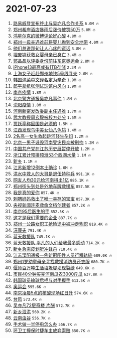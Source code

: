 # 2021-07-23

1. [路易威登宣布终止与吴亦凡合作关系](https://s.weibo.com/weibo?q=%23%E8%B7%AF%E6%98%93%E5%A8%81%E7%99%BB%E5%AE%A3%E5%B8%83%E7%BB%88%E6%AD%A2%E4%B8%8E%E5%90%B4%E4%BA%A6%E5%87%A1%E5%90%88%E4%BD%9C%E5%85%B3%E7%B3%BB%23&Refer=top) `6.0M 🔥`
1. [郑州希岸酒店暴雨后涨价被罚50万](https://s.weibo.com/weibo?q=%23%E9%83%91%E5%B7%9E%E5%B8%8C%E5%B2%B8%E9%85%92%E5%BA%97%E6%9A%B4%E9%9B%A8%E5%90%8E%E6%B6%A8%E4%BB%B7%E8%A2%AB%E7%BD%9A50%E4%B8%87%23&Refer=top) `5.0M 🔥`
1. [鸿星尔克的微博评论好心酸](https://s.weibo.com/weibo?q=%23%E9%B8%BF%E6%98%9F%E5%B0%94%E5%85%8B%E7%9A%84%E5%BE%AE%E5%8D%9A%E8%AF%84%E8%AE%BA%E5%A5%BD%E5%BF%83%E9%85%B8%23&Refer=top) `4.8M 🔥`
1. [郑州一母亲遇难前将婴儿抛到安全地带](https://s.weibo.com/weibo?q=%23%E9%83%91%E5%B7%9E%E4%B8%80%E6%AF%8D%E4%BA%B2%E9%81%87%E9%9A%BE%E5%89%8D%E5%B0%86%E5%A9%B4%E5%84%BF%E6%8A%9B%E5%88%B0%E5%AE%89%E5%85%A8%E5%9C%B0%E5%B8%A6%23&Refer=top) `4.0M 🔥`
1. [他们总说那句让人心疼的谎话](https://s.weibo.com/weibo?q=%23%E4%BB%96%E4%BB%AC%E6%80%BB%E8%AF%B4%E9%82%A3%E5%8F%A5%E8%AE%A9%E4%BA%BA%E5%BF%83%E7%96%BC%E7%9A%84%E8%B0%8E%E8%AF%9D%23&Refer=top) `3.8M 🔥`
1. [埋废墟获救女婴母亲已身亡](https://s.weibo.com/weibo?q=%23%E5%9F%8B%E5%BA%9F%E5%A2%9F%E8%8E%B7%E6%95%91%E5%A5%B3%E5%A9%B4%E6%AF%8D%E4%BA%B2%E5%B7%B2%E8%BA%AB%E4%BA%A1%23&Refer=top) `3.4M 🔥`
1. [郭晶晶以评委身份前往东京奥运会](https://s.weibo.com/weibo?q=%23%E9%83%AD%E6%99%B6%E6%99%B6%E4%BB%A5%E8%AF%84%E5%A7%94%E8%BA%AB%E4%BB%BD%E5%89%8D%E5%BE%80%E4%B8%9C%E4%BA%AC%E5%A5%A5%E8%BF%90%E4%BC%9A%23&Refer=top) `2.8M 🔥`
1. [iPhone13最高或有1TB存储](https://s.weibo.com/weibo?q=%23iPhone13%E6%9C%80%E9%AB%98%E6%88%96%E6%9C%891TB%E5%AD%98%E5%82%A8%23&Refer=top) `2.3M 🔥`
1. [上海女子赶赴郑州地铁5号线寻夫](https://s.weibo.com/weibo?q=%23%E4%B8%8A%E6%B5%B7%E5%A5%B3%E5%AD%90%E8%B5%B6%E8%B5%B4%E9%83%91%E5%B7%9E%E5%9C%B0%E9%93%815%E5%8F%B7%E7%BA%BF%E5%AF%BB%E5%A4%AB%23&Refer=top) `2.0M 🔥`
1. [韩国泡菜中文译名定为辛奇](https://s.weibo.com/weibo?q=%23%E9%9F%A9%E5%9B%BD%E6%B3%A1%E8%8F%9C%E4%B8%AD%E6%96%87%E8%AF%91%E5%90%8D%E5%AE%9A%E4%B8%BA%E8%BE%9B%E5%A5%87%23&Refer=top) `1.9M 🔥`
1. [郎平拿纸张测试球馆内风向](https://s.weibo.com/weibo?q=%23%E9%83%8E%E5%B9%B3%E6%8B%BF%E7%BA%B8%E5%BC%A0%E6%B5%8B%E8%AF%95%E7%90%83%E9%A6%86%E5%86%85%E9%A3%8E%E5%90%91%23&Refer=top) `1.9M 🔥`
1. [南京疫情](https://s.weibo.com/weibo?q=%23%E5%8D%97%E4%BA%AC%E7%96%AB%E6%83%85%23&Refer=top) `1.8M 🔥`
1. [北京警方通报吴亦凡事件](https://s.weibo.com/weibo?q=%23%E5%8C%97%E4%BA%AC%E8%AD%A6%E6%96%B9%E9%80%9A%E6%8A%A5%E5%90%B4%E4%BA%A6%E5%87%A1%E4%BA%8B%E4%BB%B6%23&Refer=top) `1.8M 🔥`
1. [沈阳疫情](https://s.weibo.com/weibo?q=%E6%B2%88%E9%98%B3%E7%96%AB%E6%83%85&Refer=top) `1.8M 🔥`
1. [河南新密发改委副主任遇难](https://s.weibo.com/weibo?q=%23%E6%B2%B3%E5%8D%97%E6%96%B0%E5%AF%86%E5%8F%91%E6%94%B9%E5%A7%94%E5%89%AF%E4%B8%BB%E4%BB%BB%E9%81%87%E9%9A%BE%23&Refer=top) `1.7M 🔥`
1. [武大教授周玄毅被校方处分](https://s.weibo.com/weibo?q=%23%E6%AD%A6%E5%A4%A7%E6%95%99%E6%8E%88%E5%91%A8%E7%8E%84%E6%AF%85%E8%A2%AB%E6%A0%A1%E6%96%B9%E5%A4%84%E5%88%86%23&Refer=top) `1.5M 🔥`
1. [贾跃亭称回国是必须的](https://s.weibo.com/weibo?q=%23%E8%B4%BE%E8%B7%83%E4%BA%AD%E7%A7%B0%E5%9B%9E%E5%9B%BD%E6%98%AF%E5%BF%85%E9%A1%BB%E7%9A%84%23&Refer=top) `1.5M 🔥`
1. [江西发现鸟中美女仙八色鸫](https://s.weibo.com/weibo?q=%23%E6%B1%9F%E8%A5%BF%E5%8F%91%E7%8E%B0%E9%B8%9F%E4%B8%AD%E7%BE%8E%E5%A5%B3%E4%BB%99%E5%85%AB%E8%89%B2%E9%B8%AB%23&Refer=top) `1.4M 🔥`
1. [2名高一女生救起跳河轻生孕妇](https://s.weibo.com/weibo?q=%232%E5%90%8D%E9%AB%98%E4%B8%80%E5%A5%B3%E7%94%9F%E6%95%91%E8%B5%B7%E8%B7%B3%E6%B2%B3%E8%BD%BB%E7%94%9F%E5%AD%95%E5%A6%87%23&Refer=top) `1.2M 🔥`
1. [北京一男子诋毁河南受灾民众被刑拘](https://s.weibo.com/weibo?q=%23%E5%8C%97%E4%BA%AC%E4%B8%80%E7%94%B7%E5%AD%90%E8%AF%8B%E6%AF%81%E6%B2%B3%E5%8D%97%E5%8F%97%E7%81%BE%E6%B0%91%E4%BC%97%E8%A2%AB%E5%88%91%E6%8B%98%23&Refer=top) `1.2M 🔥`
1. [中国共产党在江苏历史展暂停开放](https://s.weibo.com/weibo?q=%23%E4%B8%AD%E5%9B%BD%E5%85%B1%E4%BA%A7%E5%85%9A%E5%9C%A8%E6%B1%9F%E8%8B%8F%E5%8E%86%E5%8F%B2%E5%B1%95%E6%9A%82%E5%81%9C%E5%BC%80%E6%94%BE%23&Refer=top) `1.2M 🔥`
1. [浙江累计预排预泄53个西湖水量](https://s.weibo.com/weibo?q=%23%E6%B5%99%E6%B1%9F%E7%B4%AF%E8%AE%A1%E9%A2%84%E6%8E%92%E9%A2%84%E6%B3%8453%E4%B8%AA%E8%A5%BF%E6%B9%96%E6%B0%B4%E9%87%8F%23&Refer=top) `1.1M 🔥`
1. [新乡](https://s.weibo.com/weibo?q=%23%E6%96%B0%E4%B9%A1%23&Refer=top) `1.1M 🔥`
1. [江苏新增12例本土确诊](https://s.weibo.com/weibo?q=%23%E6%B1%9F%E8%8B%8F%E6%96%B0%E5%A2%9E12%E4%BE%8B%E6%9C%AC%E5%9C%9F%E7%A1%AE%E8%AF%8A%23&Refer=top) `1.0M 🔥`
1. [洪水中救人的大哥是退伍特种兵](https://s.weibo.com/weibo?q=%23%E6%B4%AA%E6%B0%B4%E4%B8%AD%E6%95%91%E4%BA%BA%E7%9A%84%E5%A4%A7%E5%93%A5%E6%98%AF%E9%80%80%E4%BC%8D%E7%89%B9%E7%A7%8D%E5%85%B5%23&Refer=top) `991.1K 🔥`
1. [网友人均30元给河南捐出1亿](https://s.weibo.com/weibo?q=%23%E7%BD%91%E5%8F%8B%E4%BA%BA%E5%9D%8730%E5%85%83%E7%BB%99%E6%B2%B3%E5%8D%97%E6%8D%90%E5%87%BA1%E4%BA%BF%23&Refer=top) `885.1K 🔥`
1. [郑州街头到处是外地车牌救援车](https://s.weibo.com/weibo?q=%23%E9%83%91%E5%B7%9E%E8%A1%97%E5%A4%B4%E5%88%B0%E5%A4%84%E6%98%AF%E5%A4%96%E5%9C%B0%E8%BD%A6%E7%89%8C%E6%95%91%E6%8F%B4%E8%BD%A6%23&Refer=top) `857.5K 🔥`
1. [我是真的爱你](https://s.weibo.com/weibo?q=%23%E6%88%91%E6%98%AF%E7%9C%9F%E7%9A%84%E7%88%B1%E4%BD%A0%23&Refer=top) `857.4K 🔥`
1. [刺猬妈妈救出了唯一幸存的宝宝](https://s.weibo.com/weibo?q=%23%E5%88%BA%E7%8C%AC%E5%A6%88%E5%A6%88%E6%95%91%E5%87%BA%E4%BA%86%E5%94%AF%E4%B8%80%E5%B9%B8%E5%AD%98%E7%9A%84%E5%AE%9D%E5%AE%9D%23&Refer=top) `857.3K 🔥`
1. [央视新闻连麦救命文档创建者](https://s.weibo.com/weibo?q=%23%E5%A4%AE%E8%A7%86%E6%96%B0%E9%97%BB%E8%BF%9E%E9%BA%A6%E6%95%91%E5%91%BD%E6%96%87%E6%A1%A3%E5%88%9B%E5%BB%BA%E8%80%85%23&Refer=top) `857.2K 🔥`
1. [南京95后医生的手](https://s.weibo.com/weibo?q=%23%E5%8D%97%E4%BA%AC95%E5%90%8E%E5%8C%BB%E7%94%9F%E7%9A%84%E6%89%8B%23&Refer=top) `852.5K 🔥`
1. [这才是我们需要的企业](https://s.weibo.com/weibo?q=%23%E8%BF%99%E6%89%8D%E6%98%AF%E6%88%91%E4%BB%AC%E9%9C%80%E8%A6%81%E7%9A%84%E4%BC%81%E4%B8%9A%23&Refer=top) `837.7K 🔥`
1. [郑州一公路女职工抢险途中被冲走殉职](https://s.weibo.com/weibo?q=%23%E9%83%91%E5%B7%9E%E4%B8%80%E5%85%AC%E8%B7%AF%E5%A5%B3%E8%81%8C%E5%B7%A5%E6%8A%A2%E9%99%A9%E9%80%94%E4%B8%AD%E8%A2%AB%E5%86%B2%E8%B5%B0%E6%AE%89%E8%81%8C%23&Refer=top) `819.4K 🔥`
1. [汪康夫](https://s.weibo.com/weibo?q=%23%E6%B1%AA%E5%BA%B7%E5%A4%AB%23&Refer=top) `791.4K 🔥`
1. [蓝天救援队](https://s.weibo.com/weibo?q=%23%E8%93%9D%E5%A4%A9%E6%95%91%E6%8F%B4%E9%98%9F%23&Refer=top) `745.1K 🔥`
1. [蓝天救援队 平凡的人们给我最多感动](https://s.weibo.com/weibo?q=%E8%93%9D%E5%A4%A9%E6%95%91%E6%8F%B4%E9%98%9F%20%E5%B9%B3%E5%87%A1%E7%9A%84%E4%BA%BA%E4%BB%AC%E7%BB%99%E6%88%91%E6%9C%80%E5%A4%9A%E6%84%9F%E5%8A%A8&Refer=top) `714.2K 🔥`
1. [新乡急需皮划艇冲锋舟](https://s.weibo.com/weibo?q=%23%E6%96%B0%E4%B9%A1%E6%80%A5%E9%9C%80%E7%9A%AE%E5%88%92%E8%89%87%E5%86%B2%E9%94%8B%E8%88%9F%23&Refer=top) `710.4K 🔥`
1. [江苏溧阳通报一例新冠阳性人员行程轨迹](https://s.weibo.com/weibo?q=%23%E6%B1%9F%E8%8B%8F%E6%BA%A7%E9%98%B3%E9%80%9A%E6%8A%A5%E4%B8%80%E4%BE%8B%E6%96%B0%E5%86%A0%E9%98%B3%E6%80%A7%E4%BA%BA%E5%91%98%E8%A1%8C%E7%A8%8B%E8%BD%A8%E8%BF%B9%23&Refer=top) `689.0K 🔥`
1. [郑州1岁幼童母亲寻找救援消防员还衣服](https://s.weibo.com/weibo?q=%23%E9%83%91%E5%B7%9E1%E5%B2%81%E5%B9%BC%E7%AB%A5%E6%AF%8D%E4%BA%B2%E5%AF%BB%E6%89%BE%E6%95%91%E6%8F%B4%E6%B6%88%E9%98%B2%E5%91%98%E8%BF%98%E8%A1%A3%E6%9C%8D%23&Refer=top) `680.7K 🔥`
1. [偃师百万吨生活垃圾堤坝现裂缝](https://s.weibo.com/weibo?q=%23%E5%81%83%E5%B8%88%E7%99%BE%E4%B8%87%E5%90%A8%E7%94%9F%E6%B4%BB%E5%9E%83%E5%9C%BE%E5%A0%A4%E5%9D%9D%E7%8E%B0%E8%A3%82%E7%BC%9D%23&Refer=top) `649.6K 🔥`
1. [市民40分钟买完河南瓜农3000斤瓜](https://s.weibo.com/weibo?q=%23%E5%B8%82%E6%B0%9140%E5%88%86%E9%92%9F%E4%B9%B0%E5%AE%8C%E6%B2%B3%E5%8D%97%E7%93%9C%E5%86%9C3000%E6%96%A4%E7%93%9C%23&Refer=top) `637.8K 🔥`
1. [韩国球员输球后拒与对手握手](https://s.weibo.com/weibo?q=%23%E9%9F%A9%E5%9B%BD%E7%90%83%E5%91%98%E8%BE%93%E7%90%83%E5%90%8E%E6%8B%92%E4%B8%8E%E5%AF%B9%E6%89%8B%E6%8F%A1%E6%89%8B%23&Refer=top) `613.5K 🔥`
1. [奥运会](https://s.weibo.com/weibo?q=%E5%A5%A5%E8%BF%90%E4%BC%9A&Refer=top) `595.6K 🔥`
1. [南京凌晨5点的核酸现场红日升](https://s.weibo.com/weibo?q=%23%E5%8D%97%E4%BA%AC%E5%87%8C%E6%99%A85%E7%82%B9%E7%9A%84%E6%A0%B8%E9%85%B8%E7%8E%B0%E5%9C%BA%E7%BA%A2%E6%97%A5%E5%8D%87%23&Refer=top) `574.6K 🔥`
1. [台风](https://s.weibo.com/weibo?q=%E5%8F%B0%E9%A3%8E&Refer=top) `573.4K 🔥`
1. [吴亦凡72层奇楼 片酬](https://s.weibo.com/weibo?q=%E5%90%B4%E4%BA%A6%E5%87%A172%E5%B1%82%E5%A5%87%E6%A5%BC%20%E7%89%87%E9%85%AC&Refer=top) `572.7K 🔥`
1. [新乡泄洪](https://s.weibo.com/weibo?q=%23%E6%96%B0%E4%B9%A1%E6%B3%84%E6%B4%AA%23&Refer=top) `560.2K 🔥`
1. [云南虫谷](https://s.weibo.com/weibo?q=%E4%BA%91%E5%8D%97%E8%99%AB%E8%B0%B7&Refer=top) `556.7K 🔥`
1. [手术做一半停电怎么办](https://s.weibo.com/weibo?q=%23%E6%89%8B%E6%9C%AF%E5%81%9A%E4%B8%80%E5%8D%8A%E5%81%9C%E7%94%B5%E6%80%8E%E4%B9%88%E5%8A%9E%23&Refer=top) `556.7K 🔥`
1. [环卫工撞保时捷车主放弃索赔](https://s.weibo.com/weibo?q=%23%E7%8E%AF%E5%8D%AB%E5%B7%A5%E6%92%9E%E4%BF%9D%E6%97%B6%E6%8D%B7%E8%BD%A6%E4%B8%BB%E6%94%BE%E5%BC%83%E7%B4%A2%E8%B5%94%23&Refer=top) `550.7K 🔥`
